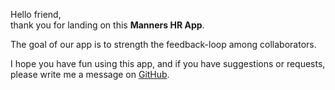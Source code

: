 Hello friend,  
thank you for landing on this **Manners HR App**.

The goal of our app is to strength the feedback-loop among collaborators.

I hope you have fun using this app, and if you have suggestions or requests, please
write me a message on [GitHub](https://github.com/marcopeg/manners/issues).

